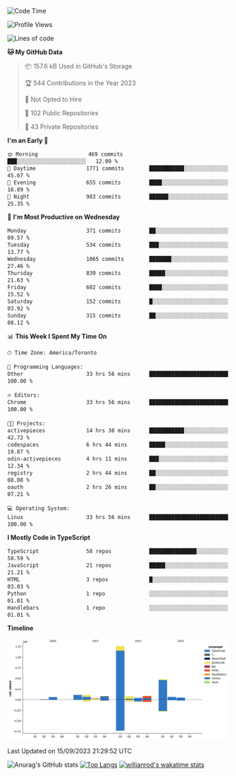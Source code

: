 <!--START_SECTION:waka-->
![Code Time](http://img.shields.io/badge/Code%20Time-605%20hrs%2056%20mins-blue)

![Profile Views](http://img.shields.io/badge/Profile%20Views-0-blue)

![Lines of code](https://img.shields.io/badge/From%20Hello%20World%20I%27ve%20Written-2.4%20million%20lines%20of%20code-blue)

**🐱 My GitHub Data** 

> 📦 157.6 kB Used in GitHub's Storage 
 > 
> 🏆 544 Contributions in the Year 2023
 > 
> 🚫 Not Opted to Hire
 > 
> 📜 102 Public Repositories 
 > 
> 🔑 43 Private Repositories 
 > 
**I'm an Early 🐤** 

```text
🌞 Morning                469 commits         ███░░░░░░░░░░░░░░░░░░░░░░   12.09 % 
🌆 Daytime                1771 commits        ███████████░░░░░░░░░░░░░░   45.67 % 
🌃 Evening                655 commits         ████░░░░░░░░░░░░░░░░░░░░░   16.89 % 
🌙 Night                  983 commits         ██████░░░░░░░░░░░░░░░░░░░   25.35 % 
```
📅 **I'm Most Productive on Wednesday** 

```text
Monday                   371 commits         ██░░░░░░░░░░░░░░░░░░░░░░░   09.57 % 
Tuesday                  534 commits         ███░░░░░░░░░░░░░░░░░░░░░░   13.77 % 
Wednesday                1065 commits        ███████░░░░░░░░░░░░░░░░░░   27.46 % 
Thursday                 839 commits         █████░░░░░░░░░░░░░░░░░░░░   21.63 % 
Friday                   602 commits         ████░░░░░░░░░░░░░░░░░░░░░   15.52 % 
Saturday                 152 commits         █░░░░░░░░░░░░░░░░░░░░░░░░   03.92 % 
Sunday                   315 commits         ██░░░░░░░░░░░░░░░░░░░░░░░   08.12 % 
```


📊 **This Week I Spent My Time On** 

```text
🕑︎ Time Zone: America/Toronto

💬 Programming Languages: 
Other                    33 hrs 56 mins      █████████████████████████   100.00 % 

🔥 Editors: 
Chrome                   33 hrs 56 mins      █████████████████████████   100.00 % 

🐱‍💻 Projects: 
activepieces             14 hrs 30 mins      ███████████░░░░░░░░░░░░░░   42.72 % 
codespaces               6 hrs 44 mins       █████░░░░░░░░░░░░░░░░░░░░   19.87 % 
odin-activepieces        4 hrs 11 mins       ███░░░░░░░░░░░░░░░░░░░░░░   12.34 % 
registry                 2 hrs 44 mins       ██░░░░░░░░░░░░░░░░░░░░░░░   08.08 % 
oauth                    2 hrs 26 mins       ██░░░░░░░░░░░░░░░░░░░░░░░   07.21 % 

💻 Operating System: 
Linux                    33 hrs 56 mins      █████████████████████████   100.00 % 
```

**I Mostly Code in TypeScript** 

```text
TypeScript               58 repos            ███████████████░░░░░░░░░░   58.59 % 
JavaScript               21 repos            █████░░░░░░░░░░░░░░░░░░░░   21.21 % 
HTML                     3 repos             █░░░░░░░░░░░░░░░░░░░░░░░░   03.03 % 
Python                   1 repo              ░░░░░░░░░░░░░░░░░░░░░░░░░   01.01 % 
Handlebars               1 repo              ░░░░░░░░░░░░░░░░░░░░░░░░░   01.01 % 
```



**Timeline**

![Lines of Code chart](https://raw.githubusercontent.com/wise-introvert/wise-introvert/master/assets/bar_graph.png)


 Last Updated on 15/09/2023 21:29:52 UTC
<!--END_SECTION:waka-->

![Anurag's GitHub stats](https://github-readme-stats.vercel.app/api?username=wise-introvert&count_private=true&show_icons=true)
[![Top Langs](https://github-readme-stats.vercel.app/api/top-langs/?username=wise-introvert&langs_count=10)](https://github.com/anuraghazra/github-readme-stats)
[![willianrod's wakatime stats](https://github-readme-stats.vercel.app/api/wakatime?username=wiseintrovert)](https://github.com/anuraghazra/github-readme-stats)
